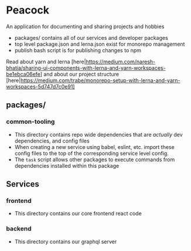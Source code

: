 # Peacock
An application for documenting and sharing projects and hobbies

- packages/ contains all of our services and developer packages
- top level package.json and lerna.json exist for monorepo management
- publish bash script is for publishing changes to npm 

Read about yarn and lerna [here|https://medium.com/naresh-bhatia/sharing-ui-components-with-lerna-and-yarn-workspaces-be1ebca06efe] 
and about our project structure [here|https://medium.com/trabe/monorepo-setup-with-lerna-and-yarn-workspaces-5d747d7c0e91]

## packages/
### common-tooling
- This directory contains repo wide dependencies that are _actually_ dev dependencies, and config files
- When creating a new service using babel, eslint, etc. import these config files to the top of the corresponding service level config.
- The `task` script allows other packages to execute commands from dependencies installed within this package


## Services
### frontend
- This directory contains our core frontend react code

### backend
- This directory contains our graphql server
